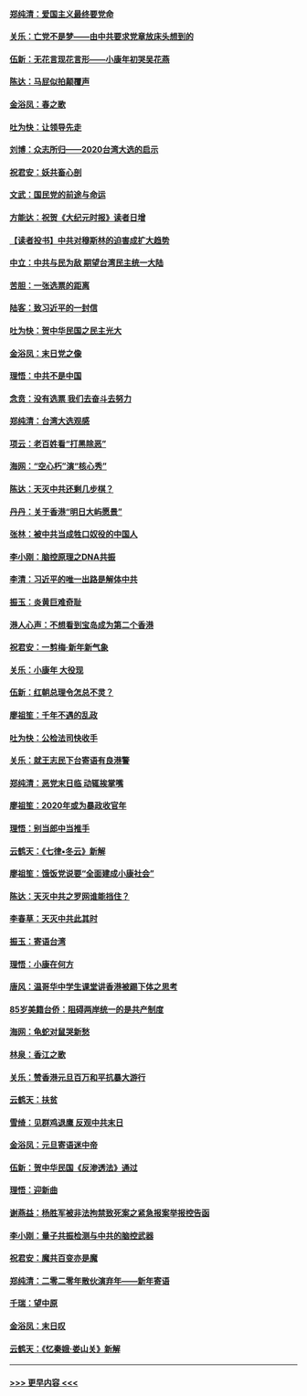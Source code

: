 #### [郑纯清：爱国主义最终要党命](../pages/nsc993/n11802197.md?t=01181333) 
#### [关乐：亡党不是梦——由中共要求党章放床头想到的](../pages/nsc993/n11802156.md?t=01181333) 
#### [伍新：无花言现花言形——小康年初哭吴花燕](../pages/nsc993/n11800044.md?t=01181333) 
#### [陈达：马屁似拍颠覆声](../pages/nsc993/n11800010.md?t=01181333) 
#### [金浴凤：春之歌](../pages/nsc993/n11797687.md?t=01181333) 
#### [吐为快：让领导先走](../pages/nsc993/n11797512.md?t=01181333) 
#### [刘博：众志所归——2020台湾大选的启示](../pages/nsc993/n11796878.md?t=01181333) 
#### [祝君安：妖共畜心剖](../pages/nsc993/n11794273.md?t=01181333) 
#### [文武：国民党的前途与命运](../pages/nsc993/n11794198.md?t=01181333) 
#### [方能达：祝贺《大纪元时报》读者日增](../pages/nsc993/n11793807.md?t=01181333) 
#### [【读者投书】中共对穆斯林的迫害成扩大趋势](../pages/nsc993/n11791371.md?t=01181333) 
#### [中立：中共与民为敌 期望台湾民主统一大陆](../pages/nsc993/n11790392.md?t=01181333) 
#### [苦胆：一张选票的距离](../pages/nsc993/n11788914.md?t=01181333) 
#### [陆客：致习近平的一封信](../pages/nsc993/n11788867.md?t=01181333) 
#### [吐为快：贺中华民国之民主光大](../pages/nsc993/n11788618.md?t=01181333) 
#### [金浴凤：末日党之像](../pages/nsc993/n11787475.md?t=01181333) 
#### [理悟：中共不是中国](../pages/nsc993/n11787463.md?t=01181333) 
#### [念贲：没有选票  我们去奋斗去努力](../pages/nsc993/n11787398.md?t=01181333) 
#### [郑纯清：台湾大选观感](../pages/nsc993/n11786210.md?t=01181333) 
#### [项云：老百姓看“打黑除恶”](../pages/nsc993/n11785398.md?t=01181333) 
#### [海网：“空心朽”演“核心秀”](../pages/nsc993/n11783874.md?t=01181333) 
#### [陈达：天灭中共还剩几步棋？](../pages/nsc993/n11783719.md?t=01181333) 
#### [丹丹：关于香港“明日大屿愿景”](../pages/nsc993/n11783273.md?t=01181333) 
#### [张林：被中共当成牲口奴役的中国人](../pages/nsc993/n11782397.md?t=01181333) 
#### [李小刚：脑控原理之DNA共振](../pages/nsc993/n11780962.md?t=01181333) 
#### [李清：习近平的唯一出路是解体中共](../pages/nsc993/n11780866.md?t=01181333) 
#### [振玉：炎黄巨难奇耻](../pages/nsc993/n11779632.md?t=01181333) 
#### [港人心声：不想看到宝岛成为第二个香港](../pages/nsc993/n11778817.md?t=01181333) 
#### [祝君安：一剪梅‧新年新气象](../pages/nsc993/n11776340.md?t=01181333) 
#### [关乐：小康年 大役现](../pages/nsc993/n11774213.md?t=01181333) 
#### [伍新：红朝总理令怎总不灵？](../pages/nsc993/n11770813.md?t=01181333) 
#### [廖祖笙：千年不遇的乱政](../pages/nsc993/n11770373.md?t=01181333) 
#### [吐为快：公检法司快收手](../pages/nsc993/n11770359.md?t=01181333) 
#### [关乐：就王志民下台寄语有良港警](../pages/nsc993/n11769903.md?t=01181333) 
#### [郑纯清：恶党末日临 动辄挨掌嘴](../pages/nsc993/n11769356.md?t=01181333) 
#### [廖祖笙：2020年或为暴政收官年](../pages/nsc993/n11768216.md?t=01181333) 
#### [理悟：别当郎中当推手](../pages/nsc993/n11768243.md?t=01181333) 
#### [云鹤天：《七律▪冬云》新解](../pages/nsc993/n11768204.md?t=01181333) 
#### [廖祖笙：饿饭党说要“全面建成小康社会”](../pages/nsc993/n11767482.md?t=01181333) 
#### [陈达：天灭中共之罗网谁能挡住？](../pages/nsc993/n11767465.md?t=01181333) 
#### [李春草：天灭中共此其时](../pages/nsc993/n11767452.md?t=01181333) 
#### [振玉：寄语台湾](../pages/nsc993/n11767432.md?t=01181333) 
#### [理悟：小康在何方](../pages/nsc993/n11767394.md?t=01181333) 
#### [唐风：温哥华中学生课堂讲香港被踢下体之思考](../pages/nsc993/n11766848.md?t=01181333) 
#### [85岁美籍台侨：阻碍两岸统一的是共产制度](../pages/nsc993/n11765043.md?t=01181333) 
#### [海网：龟蛇对鼠哭新愁](../pages/nsc993/n11764895.md?t=01181333) 
#### [林泉：香江之歌](../pages/nsc993/n11764415.md?t=01181333) 
#### [关乐：赞香港元旦百万和平抗暴大游行](../pages/nsc993/n11764382.md?t=01181333) 
#### [云鹤天：扶贫](../pages/nsc993/n11764245.md?t=01181333) 
#### [雪绮：见群鸡退鹰  反观中共末日](../pages/nsc993/n11762112.md?t=01181333) 
#### [金浴凤：元旦寄语迷中帝](../pages/nsc993/n11761788.md?t=01181333) 
#### [伍新：贺中华民国《反渗透法》通过](../pages/nsc993/n11761994.md?t=01181333) 
#### [理悟：迎新曲](../pages/nsc993/n11761152.md?t=01181333) 
#### [谢燕益：杨胜军被非法拘禁致死案之紧急报案举报控告函](../pages/nsc993/n11756134.md?t=01181333) 
#### [李小刚：量子共振检测与中共的脑控武器](../pages/nsc993/n11754518.md?t=01181333) 
#### [祝君安：魔共百变亦是魔](../pages/nsc993/n11754469.md?t=01181333) 
#### [郑纯清：二零二零年散伙演弃年——新年寄语](../pages/nsc993/n11754195.md?t=01181333) 
#### [千瑞：望中原](../pages/nsc993/n11754159.md?t=01181333) 
#### [金浴凤：末日叹](../pages/nsc993/n11752359.md?t=01181333) 
#### [云鹤天：《忆秦娥‧娄山关》新解](../pages/nsc993/n11752348.md?t=01181333) 

----
#### [ >>> 更早内容 <<< ](../indexes/nsc993-earlier.md)
